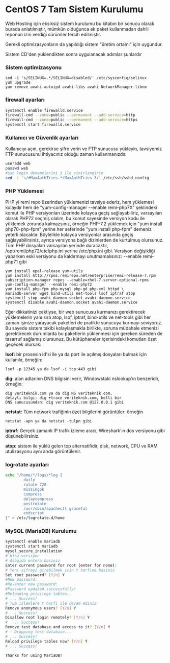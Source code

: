 # CentOS 7 Tam Sistem Kurulumu

Web Hosting için eksiksiz sistem kurulumu bu kitabın bir sonucu olarak burada anlatılmıştır, mümkün olduğunca ek paket kullanmadan dahili reponun izin verdiği sürümler tercih edilmiştir.

Gerekli optimizasyonların da yapıldığı sistem "üretim ortamı" için uygundur.

Sistem CD'den yüklendikten sonra uygulanacak adımlar şunlardır

### Sistem optimizasyonu

```
sed -i 's/SELINUX=.*/SELINUX=disabled/' /etc/sysconfig/selinux
yum upgrade
yum remove avahi-autoipd avahi-libs avahi NetworkManager-libnm
```

### firewall ayarları

```bash
systemctl enable firewalld.service
firewall-cmd --zone=public --permanent --add-service=http
firewall-cmd --zone=public --permanent --add-service=https
systemctl start firewalld.service
```

### Kullanıcı ve Güvenlik ayarları

Kullanıcıyı açın, gerekirse şifre verin ve FTP sunucusu yükleyin, tavsiyemiz FTP sunucusunu ihtiyacınız olduğu zaman kullanmanızdır.

```bash
useradd web
passwd web
#ssh login denemelerini 3 ile sinirlandirin
sed -i 's/#MaxAuthTries.*/MaxAuthTries 3/' /etc/ssh/sshd_config
```

### PHP Yüklemesi

PHP'yi remi repo üzerinden yüklemenizi tavsiye ederiz, hem yüklemesi kolaydır hem de "yum-config-manager --enable remi-php7X" şeklindeki komut ile PHP versiyonları üzerinde kolayca geçiş sağlayabiliriz, varsayılan olarak PHP72 seçmiş olalım, bu komut sayesinde versiyon kodu ile yüklemek zorunda kalmazsınız, örneğin PHP-7.2 yüklemek için "yum install php70-php-fpm" yerine her seferinde "yum install php-fpm" demeniz yeterli olacaktır. Böylelikle kolayca versiyonlar arasında geçiş sağlayabilirsiniz, ayrıca versiyona bağlı dizinlerden de kurtulmuş olursunuz. Tüm PHP dosyaları varsayılan yerinde duracaktır, /opt/remi/php72/etc/php.ini yerine /etc/php.ini gibi. Versiyon değişikliği yaparken eski versiyonu da kaldırmayı unutmamalısınız: --enable remi-php71 gibi 

```
yum install epel-release yum-utils
yum install http://rpms.remirepo.net/enterprise/remi-release-7.rpm
subscription-manager repos --enable=rhel-7-server-optional-rpms
yum-config-manager --enable remi-php72
yum install php-fpm php-mysql php-gd php-xml httpd \
mariadb-server wget bind-utils net-tools lsof iptraf atop
systemctl stop avahi-daemon.socket avahi-daemon.service
systemctl disable avahi-daemon.socket avahi-daemon.service
```

Eğer dikkatinizi çektiyse, bir web sunucusu kurmanızı gerektirecek yüklemelerin yanı sıra atop, lsof, iptraf, bind-utils ve net-tools gibi her zaman işinize yarayacak paketleri de pratikte sunucuya kurmayı seviyoruz. Bu sayede sistem takibi kolaylaşmakla birlikte, soruna müdahale etmenizi gerektirecek durumlarda bu paketlerin yüklenmesi için gereken süreden de tasarruf sağlamış olursunuz. Bu kütüphaneler içerisindeki komutları özet geçecek olursak:

**lsof:** bir prosesin id'si ile ya da port ile açılmış dosyaları bulmak için kullanılır, örneğin:

```
lsof -p 12345 ya da lsof -i tcp:443 gibi
```

**dig:** alan adlarının DNS bilgisini verir, Windowstaki nslookup'ın benzeridir, örneğin:

```
dig veriteknik.com ya da dig NS veriteknik.com,
detaylı bilgi: dig +trace veriteknik.com, belli bir
DNS sunucusundan: dig veriteknik.com @127.0.0.1 gibi
```

**netstat:** Tüm network trafiğinin özet bilgilerini görüntüler: örneğin

```
netstat -apn ya da netstat -tulpn gibi
```

**iptraf:** Gerçek zamanlı IP trafik izleme aracı, Wireshark'ın dos versiyonu gibi düşünebilirsiniz.

**atop:** sistem ile yüklü gelen top alternatifidir, disk, network, CPU ve RAM utulizasyonu aynı anda görüntülenir.

### logrotate ayarları

```bash
echo "/home/*/logs/*log { 
        daily 
        rotate 720 
        missingok 
        compress 
        delaycompress 
        postrotate 
        /usr/sbin/apachectl graceful 
        endscript 
}" > /etc/logrotate.d/home
```

### MySQL \(MariaDB\) Kurulumu

```bash
systemctl enable mariadb
systemctl start mariadb
mysql_secure_installation
# kisa versiyon
# Asagida entera basiniz
Enter current password for root (enter for none):
# Yeni sifreyi girebilmek icin Y harfine basiniz
Set root password? [Y/n] Y
#New password: 
#Re-enter new password: 
#Password updated successfully!
#Reloading privilege tables..
# ... Success!
# Tum islemlere Y harfi ile devam ediniz
Remove anonymous users? [Y/n] Y
# ... Success!
Disallow root login remotely? [Y/n] Y
#  ... Success!
Remove test database and access to it? [Y/n] Y
# - Dropping test database...
# ... Success!
Reload privilege tables now? [Y/n] Y
# ... Success!

Thanks for using MariaDB!
```



